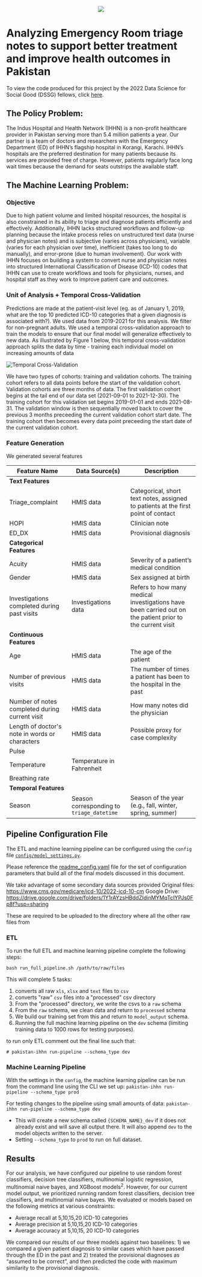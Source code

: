 
<p align="center">
  <img src="https://user-images.githubusercontent.com/36204574/185437078-e7790525-4140-475d-9b1f-8cab051faa61.png">
</p>

# Analyzing Emergency Room triage notes to support better treatment and improve health outcomes in Pakistan

To view the code produced for this project by the 2022 Data Science for Social Good (DSSG) fellows, click [here](https://github.com/dssg/pakistan_ihhn).

## The Policy Problem:

The Indus Hospital and Health Network (IHHN) is a non-profit healthcare provider in Pakistan serving more than 5.4 million patients a year. Our partner is a team of doctors and researchers with the Emergency Department (ED) of IHHN’s flagship hospital in Korangi, Karachi. IHHN’s hospitals are the preferred destination for many patients because its services are provided free of charge. However, patients regularly face long wait times because the demand for seats outstrips the available staff. 

## The Machine Learning Problem: 

### Objective
Due to high patient volume and limited hospital resources, the hospital is also constrained in its ability to triage and diagnose patients efficiently and effectively. Additionally, IHHN lacks structured workflows and follow-up planning because the intake process relies on unstructured text data (nurse and physician notes) and is subjective (varies across physicians), variable (varies for each physician over time), inefficient (takes too long to do manually), and error-prone (due to human involvement). Our work with IHHN focuses on building a system to convert nurse and physician notes into structured International Classification of Disease (ICD-10) codes that IHHN can use to create workflows and tools for physicians, nurses, and hospital staff as they work to improve patient care and outcomes. 

### Unit of Analysis + Temporal Cross-Validation
Predictions are made at the patient-visit level (eg. as of January 1, 2019, what are the top 10 predicted ICD-10 categories that a given diagnosis is associated with?). We used data from 2019-2021 for this analysis. We filter for non-pregnant adults. We used a temporal cross-validation approach to train the models to ensure that our final model will generalize effectively to new data. As illustrated by Figure 1 below, this temporal cross-validation approach splits the data by time - training each individual model on increasing amounts of data 

![Temporal Cross-Validation](https://user-images.githubusercontent.com/36204574/185440407-35d870e2-21f0-48e5-a6c6-f4acfe7c4ca4.png)

We have two types of cohorts: training and validation cohorts. The training cohort refers to all data points before the start of the validation cohort. Validation cohorts are three months of data. The first validation cohort begins at the tail end of our data set (2021-09-01 to 2021-12-30). The training cohort for this validation set begins 2019-01-01 and ends 2021-08-31. The validation window is then sequentially moved back to cover the previous 3 months preceeding the current validation cohort start date. The training cohort then becomes every data point preceeding the start date of the current validation cohort.

### Feature Generation

We generated several features 


| Feature Name | Data Source(s) | Description |
| ----------- | ----------- | ----------- |
| **Text Features** | | |
| Triage_complaint | HMIS data | Categorical, short text notes, assigned to patients at the first point of contact |
| HOPI | HMIS data | Clinician note |
| ED_DX | HMIS data | Provisional diagnosis |
| **Categorical Features** | | |
| Acuity | HMIS data | Severity of a patient’s medical condition | 
| Gender | HMIS data | Sex assigned at birth | 
| Investigations completed during past visits | Investigations data | Refers to how many medical investigations have been carried out on the patient prior to the current visit 
| **Continuous Features** | 
| Age | HMIS data | The age of the patient |
| Number of previous visits | HMIS data | The number of times a patient has been to the hospital in the past | 
| Number of notes completed during current visit | HMIS data | How many notes did the physician | write for the current patient visit | 
|Length of doctor's note in words or characters  | HMIS data | Possible proxy for case complexity | Number of question marks | Possible proxy for level of certainty about provisional diagnosis | 
| Pulse | 
| Temperature | Temperature in Fahrenheit | 
| Breathing rate  | 
| **Temporal Features** | 
| Season | Season corresponding to `triage_datetime` | Season of the year (e.g., fall, winter, spring, summer) |


## Pipeline Configuration File

The ETL and machine learning pipeline can be configured using the `config` file [`config/model_settings.py`](https://github.com/dssg/pakistan_ihhn/blob/develop/config/model_settings.py). 

Please reference the [readme_config.yaml](https://github.com/dssg/El_Salvador_mined_education/blob/master/experiments/readme_config.yaml) file for the set of configuration parameters that build all of the final models discussed in this document.

We take advantage of some secondary data sources provided
Original files: https://www.cms.gov/medicare/icd-10/2022-icd-10-cm
Google Drive: https://drive.google.com/drive/folders/1Y1rAYzsHBddZIdinMYMqTcIYPJs0Fp8f?usp=sharing

These are required to be uploaded to the directory where all the other raw files from 
### ETL
To run the full ETL and machine learning pipeline complete the following steps:

```
bash run_full_pipeline.sh /path/to/raw/files
```
This will complete 5 tasks:
1. converts all raw `xls`, `xlsx` and `text` files to `csv`
2. converts "raw" `csv` files  into a "processed" csv directory
3. From the "processed" directory, we write the csvs to a `raw` schema
4. From the `raw` schema, we clean data and return to `processed` schema
5. We build our training set from this and return to `model_output` schema.
6. Running the full machine learning pipeline on the `dev` schema (limiting training data to 1000 rows for testing purposes).

to run only ETL comment out the final line such that:
```
# pakistan-ihhn run-pipeline --schema_type dev
```

### Machine Learning Pipeline
With the settings in the `config`, the machine learning pipeline can be run from the command line using the CLI we set up:
```pakistan-ihhn run-pipeline --schema_type prod```

For testing changes to the pipeline using small amounts of data:
```pakistan-ihhn run-pipeline --schema_type dev```
* This will create a new schema called `{SCHEMA_NAME}_dev` if it does not already exist and will save all output there. It will also append `dev` to the model objects written to the server.
* Setting `--schema_type` to `prod` to run on full dataset.

## Results
For our analysis, we have configured our pipeline to use random forest classifiers, decision tree classifiers, multinomial logistic regression, multinomial naive bayes, and XGBoost models<sup>2</sup>. However, for our current model output, we prioritized running random forest classifiers, decision tree classifiers, and multinomial naive bayes. We evaluated or models based on the following metrics at various constraints:

- Average recall at 5,10,15,20 ICD-10 categories
- Average precision at 5,10,15,20 ICD-10 categories
- Average accuracy at 5,10,15, 20 ICD-10 categories

We compared our results of our three models against two baselines: 1) we compared a given patient diagnosis to similar cases which have passed through the ED in the past and 2)  treated the provisional diagnoses as “assumed to be correct”, and then predicted the code with maximum similarity to the provisional diagnosis.
